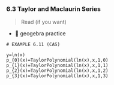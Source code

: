### 6.3 Taylor and Maclaurin Series

> Read (if you want)

- 🎯 geogebra practice 

```
# EXAMPLE 6.11 (CAS)

y=ln(x)
p_{0}(x)=TaylorPolynomial(ln(x),x,1,0)
p_{1}(x)=TaylorPolynomial(ln(x),x,1,1)
p_{2}(x)=TaylorPolynomial(ln(x),x,1,2)
p_{3}(x)=TaylorPolynomial(ln(x),x,1,3)
```
